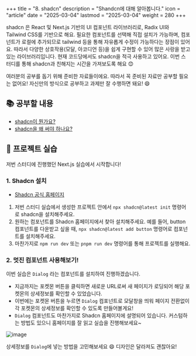+++
title = "8. shadcn"
description = "Shandcn에 대해 알아봅니다."
icon = "article"
date = "2025-03-04"
lastmod = "2025-03-04"
weight = 280
+++


shadcn 은 React 및 Next.js 기반의 UI 컴포넌트 라이브러리로, Radix UI와 Tailwind CSS를 기반으로 해요. 필요한 컴포넌트를 선택해 직접 설치가 가능하며, 컴포넌트가 로컬에 추가되므로 tailwind 등을 통해 자유롭게 수정이 가능하다는 장점이 있어요. 따라서 다양한 상호작용(모달, 아코디언 등)을 쉽게 구현할 수 있어 많은 사랑을 받고 있는 라이브러리입니다. 현재 코드당에서도 shadcn을 적극 사용하고 있어요. 이번 스터디를 통해 shadcn과 친해지는 시간을 가져보도록 해요 😊

여러분의 공부를 돕기 위해 준비한 자료들이에요. 따라서 꼭 준비된 자료만 공부할 필요는 없어요! 자신만의 방식으로 공부하고 과제만 잘 수행하면 돼요! 😄

## 📚 공부할 내용

- [shadcn이 뭔가요?](https://apidog.com/kr/blog/what-is-shadcn-ui-2/)
- [shadcn을 왜 써야 하나요?](https://pyjun01.github.io/v/shadcn-ui/)

## 🎯 프로젝트 실습

저번 스터디에 진행했던 Next.js 실습에서 시작합니다!

### 1. Shadcn 설치

- [Shadcn 공식 홈페이지](https://ui.shadcn.com/docs/installation/next)
1. 저번 스터디 실습에서 생성한 프로젝트 안에서 `npx shadcn@latest init` 명령어로 shadcn을 설치해주세요.
2. 원하는 컴포넌트를 Shadcn 홈페이지에서 찾아 설치해주세요. 예를 들어, button 컴포넌트를 다운받고 싶을 때, `npx shadcn@latest add button` 명령어로 컴포넌트를 설치해주세요.
3. 마찬가지로 `npm run dev` 또는 `pnpm run dev` 명령어를 통해 프로젝트를 실행해요.

### 2. 멋진 컴포넌트 사용해보기!
이번 실습은 `Dialog` 라는 컴포넌트를 설치하여 진행하겠습니다. 
- 지금까지는 포켓몬 버튼을 클릭하면 새로운 URL로써 새 페이지가 로딩되어 해당 포켓몬의 상세정보를 확인할 수 있었습니다.
- 이번에는 포켓몬 버튼을 누르면 `Dialog` 컴포넌트로 모달창을 띄워 페이지 전환없이 각 포켓몬의 상세정보를 확인할 수 있도록 만들어볼게요!
- `Dialog` 컴포넌트도 마찬가지로 Shadcn 홈페이지에 설명되어 있습니다. 커스텀하는 방법도 있으니 홈페이지를 잘 읽고 실습을 진행해보세요~

![image](https://github.com/user-attachments/assets/1e67c0c7-aad5-4a9e-b875-bfe40f76753e)
<br/>

상세정보를 `Dialog`에 넣는 방법을 고민해보세요 😄 디자인은 달라져도 괜찮아요!
